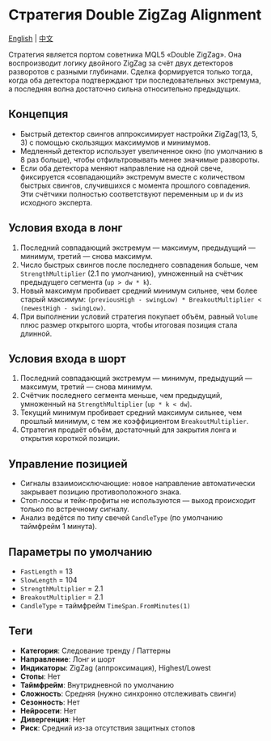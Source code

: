 # Стратегия Double ZigZag Alignment
[English](README.md) | [中文](README_cn.md)

Стратегия является портом советника MQL5 «Double ZigZag». Она воспроизводит логику двойного ZigZag за счёт двух детекторов
разворотов с разными глубинами. Сделка формируется только тогда, когда оба детектора подтверждают три последовательных экстремума,
а последняя волна достаточно сильна относительно предыдущих.

## Концепция

- Быстрый детектор свингов аппроксимирует настройки ZigZag(13, 5, 3) с помощью скользящих максимумов и минимумов.
- Медленный детектор использует увеличенное окно (по умолчанию в 8 раз больше), чтобы отфильтровывать менее значимые развороты.
- Если оба детектора меняют направление на одной свече, фиксируется «совпадающий» экстремум вместе с количеством быстрых свингов,
  случившихся с момента прошлого совпадения. Эти счётчики полностью соответствуют переменным `up` и `dw` из исходного эксперта.

## Условия входа в лонг

1. Последний совпадающий экстремум — максимум, предыдущий — минимум, третий — снова максимум.
2. Число быстрых свингов после последнего совпадения больше, чем `StrengthMultiplier` (2.1 по умолчанию), умноженный на счётчик
   предыдущего сегмента (`up > dw * k`).
3. Новый максимум пробивает средний минимум сильнее, чем более старый максимум: `(previousHigh - swingLow) * BreakoutMultiplier <
   (newestHigh - swingLow)`.
4. При выполнении условий стратегия покупает объём, равный `Volume` плюс размер открытого шорта, чтобы итоговая позиция стала
   длинной.

## Условия входа в шорт

1. Последний совпадающий экстремум — минимум, предыдущий — максимум, третий — снова минимум.
2. Счётчик последнего сегмента меньше, чем предыдущий, умноженный на `StrengthMultiplier` (`up * k < dw`).
3. Текущий минимум пробивает средний максимум сильнее, чем прошлый минимум, с тем же коэффициентом `BreakoutMultiplier`.
4. Стратегия продаёт объём, достаточный для закрытия лонга и открытия короткой позиции.

## Управление позицией

- Сигналы взаимоисключающие: новое направление автоматически закрывает позицию противоположного знака.
- Стоп-лоссы и тейк-профиты не используются — выход происходит только по встречному сигналу.
- Анализ ведётся по типу свечей `CandleType` (по умолчанию таймфрейм 1 минута).

## Параметры по умолчанию

- `FastLength` = 13
- `SlowLength` = 104
- `StrengthMultiplier` = 2.1
- `BreakoutMultiplier` = 2.1
- `CandleType` = таймфрейм `TimeSpan.FromMinutes(1)`

## Теги

- **Категория**: Следование тренду / Паттерны
- **Направление**: Лонг и шорт
- **Индикаторы**: ZigZag (аппроксимация), Highest/Lowest
- **Стопы**: Нет
- **Таймфрейм**: Внутридневной по умолчанию
- **Сложность**: Средняя (нужно синхронно отслеживать свинги)
- **Сезонность**: Нет
- **Нейросети**: Нет
- **Дивергенция**: Нет
- **Риск**: Средний из-за отсутствия защитных стопов
